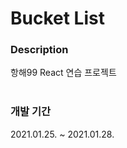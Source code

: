 # Bucket List

### Description

항해99 React 연습 프로젝트
<br/><br/>
  
### 개발 기간

2021.01.25. ~ 2021.01.28.
